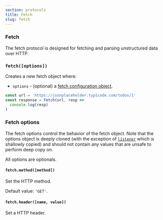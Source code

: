 ```yaml
---
section: protocols
title: Fetch
slug: fetch
---
```


### Fetch

The fetch protocol is designed for fetching and parsing unstructured data over HTTP.

### <a name="fetch()" /> `fetch([options])`

Creates a new fetch object where:
- `options` - (optional) a [fetch configuration object](#fetch.options).

```typescript
const url = 'https://jsonplaceholder.typicode.com/todos/1'
const response = fetch(url, resp => 
  console.log(resp)
)
```

### <a name="fetch.options" /> Fetch options

The fetch options control the behavior of the fetch object. Note that the options object is deeply cloned (with the exception of [`listener`](#fetch.options.listener) which is shallowly copied) and should not contain any values that are unsafe to perform deep copy on.

All options are optionals.

#### <a name="fetch.method()" /> `fetch.method([method])`

Set the HTTP method.

Default value: `'GET'`.

#### <a name="fetch.header()" /> `fetch.header([name, value])`

Set a HTTP header.
